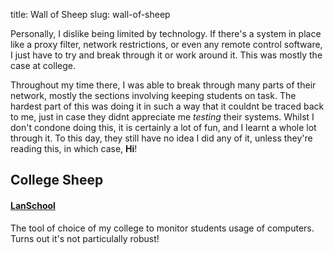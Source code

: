 title: Wall of Sheep
slug: wall-of-sheep


Personally, I dislike being limited by technology. If there's a system in place like a proxy filter, network restrictions, or even any remote control software, I just have to try and break through it or work around it. This was mostly the case at college.

Throughout my time there, I was able to break through many parts of their network, mostly the sections involving keeping students on task. The hardest part of this was doing it in such a way that it couldnt be traced back to me, just in case they didnt appreciate me _testing_ their systems. Whilst I don't condone doing this, it is certainly a lot of fun, and I learnt a whole lot through it. To this day, they still have no idea I did any of it, unless they're reading this, in which case, __Hi__!


## College Sheep

#### [LanSchool](/wall-of-sheep/LanSchool/)
The tool of choice of my college to monitor students usage of computers. Turns out it's not particulally robust!
